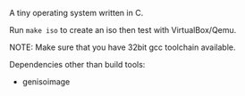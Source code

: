 A tiny operating system written in C.

Run `make iso` to create an iso then test with VirtualBox/Qemu.

NOTE: Make sure that you have 32bit gcc toolchain available.

Dependencies other than build tools:
* genisoimage
